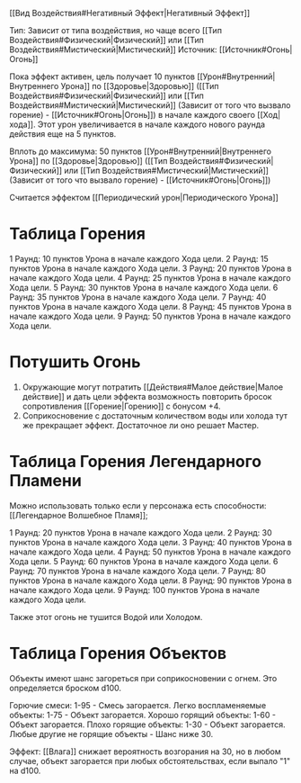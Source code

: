 [[Вид Воздействия#Негативный Эффект|Негативный Эффект]]

Тип: Зависит от типа воздействия, но чаще всего [[Тип Воздействия#Физический|Физический]] или [[Тип Воздействия#Мистический|Мистический]]
Источник: [[Источник#Огонь|Огонь]]

Пока эффект активен, цель получает 10 пунктов [[Урон#Внутренний|Внутреннего Урона]] по [[Здоровье|Здоровью]] ([[Тип Воздействия#Физический|Физический]] или [[Тип Воздействия#Мистический|Мистический]] (Зависит от того что вызвало горение) - [[Источник#Огонь|Огонь]]) в начале каждого своего [[Ход|хода]]. Этот урон увеличивается в начале каждого нового раунда действия еще на 5 пунктов. 

Вплоть до максимума: 50 пунктов [[Урон#Внутренний|Внутреннего Урона]] по [[Здоровье|Здоровью]] ([[Тип Воздействия#Физический|Физический]] или [[Тип Воздействия#Мистический|Мистический]] (Зависит от того что вызвало горение) - [[Источник#Огонь|Огонь]])

Считается эффектом [[Периодический урон|Периодического Урона]]

# Таблица Горения

1 Раунд: 10 пунктов Урона в начале каждого Хода цели.
2 Раунд: 15 пунктов Урона в начале каждого Хода цели.
3 Раунд: 20 пунктов Урона в начале каждого Хода цели. 
4 Раунд: 25 пунктов Урона в начале каждого Хода цели.
5 Раунд: 30 пунктов Урона в начале каждого Хода цели.
6 Раунд: 35 пунктов Урона в начале каждого Хода цели.
7 Раунд: 40 пунктов Урона в начале каждого Хода цели.
8 Раунд: 45 пунктов Урона в начале каждого Хода цели.
9 Раунд: 50 пунктов Урона в начале каждого Хода цели.

# Потушить Огонь

1. Окружающие могут потратить [[Действия#Малое действие|Малое действие]] и дать цели эффекта возможность повторить бросок сопротивления [[Горение|Горению]] с бонусом +4. 
2. Соприкосновение с достаточным количеством воды или холода тут же прекращает эффект. Достаточное ли оно решает Мастер. 

# Таблица Горения Легендарного Пламени

Можно использовать только если у персонажа есть способности: [[Легендарное Волшебное Пламя]];

1 Раунд: 20 пунктов Урона в начале каждого Хода цели.
2 Раунд: 30 пунктов Урона в начале каждого Хода цели.
3 Раунд: 40 пунктов Урона в начале каждого Хода цели. 
4 Раунд: 50 пунктов Урона в начале каждого Хода цели.
5 Раунд: 60 пунктов Урона в начале каждого Хода цели.
6 Раунд: 70 пунктов Урона в начале каждого Хода цели.
7 Раунд: 80 пунктов Урона в начале каждого Хода цели.
8 Раунд: 90 пунктов Урона в начале каждого Хода цели.
9 Раунд: 100 пунктов Урона в начале каждого Хода цели.

Также этот огонь не тушится Водой или Холодом. 

# Таблица Горения Объектов

Объекты имеют шанс загореться при соприкосновении с огнем. Это определяется броском d100.

Горючие смеси: 1-95 - Смесь загорается.
Легко воспламеняемые объекты: 1-75 - Объект загорается.
Хорошо горящий объекты: 1-60 - Объект загорается.
Плохо горящие объекты: 1-30 - Объект загорается.
Любые другие не горящие объекты - Шанс ниже 30. 

Эффект: [[Влага]] снижает вероятность возгорания на 30, но в любом случае, объект загорается при любых обстоятельствах, если выпало "1" на d100. 